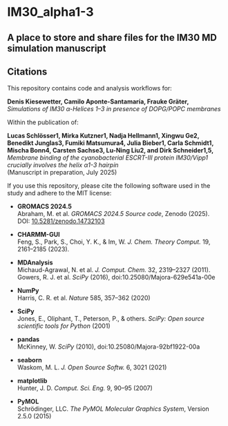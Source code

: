 # IM30_alpha1-3

## A place to store and share files for the IM30 MD simulation manuscript

## Citations

This repository contains code and analysis workflows for:

**Denis Kiesewetter, Camilo Aponte-Santamaría, Frauke Gräter,**  
*Simulations of IM30 α-Helices 1–3 in presence of DOPG/POPC membranes*  

Within the publication of:

**Lucas Schlösser1, Mirka Kutzner1, Nadja Hellmann1, Xingwu Ge2, Benedikt Junglas3, Fumiki Matsumura4, Julia Bieber1, Carla Schmidt1, Mischa Bonn4, Carsten Sachse3, Lu-Ning Liu2, and Dirk Schneider1,5,**  
*Membrane binding of the cyanobacterial ESCRT-III protein IM30/Vipp1 crucially involves the helix α1-3 hairpin*  
(Manuscript in preparation, July 2025)

If you use this repository, please cite the following software used in the study and adhere to the MIT license:

- **GROMACS 2024.5**  
  Abraham, M. et al. *GROMACS 2024.5 Source code*, Zenodo (2025).  
  DOI: [10.5281/zenodo.14732103](https://doi.org/10.5281/zenodo.14732103)

- **CHARMM-GUI**  
  Feng, S., Park, S., Choi, Y. K., & Im, W. *J. Chem. Theory Comput.* 19, 2161–2185 (2023).

- **MDAnalysis**  
  Michaud-Agrawal, N. et al. *J. Comput. Chem.* 32, 2319–2327 (2011).  
  Gowers, R. J. et al. *SciPy* (2016), doi:10.25080/Majora-629e541a-00e

- **NumPy**  
  Harris, C. R. et al. *Nature* 585, 357–362 (2020)

- **SciPy**  
  Jones, E., Oliphant, T., Peterson, P., & others. *SciPy: Open source scientific tools for Python* (2001)

- **pandas**  
  McKinney, W. *SciPy* (2010), doi:10.25080/Majora-92bf1922-00a

- **seaborn**  
  Waskom, M. L. *J. Open Source Softw.* 6, 3021 (2021)

- **matplotlib**  
  Hunter, J. D. *Comput. Sci. Eng.* 9, 90–95 (2007)

- **PyMOL**  
  Schrödinger, LLC. *The PyMOL Molecular Graphics System*, Version 2.5.0 (2015)
